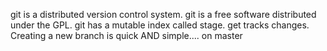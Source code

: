 git is a distributed version control system.
git is a free software distributed under the GPL.
git has a mutable index called stage.
get tracks changes.
Creating a new branch is quick AND simple....
on master
<!-- author: watson -->